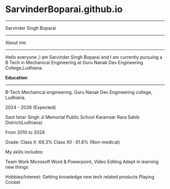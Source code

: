 # SarvinderBoparai.github.io
___
Sarvinder Singh Boparai
___
About me:
___
Hello everyone ,I am Sarvinder Singh Boparai and I am currently pursuing a B Tech in Mechanical Engineering at Guru Nanak Dev Engineering College,Ludhiana.
 
**Education**:
___
B-Tech Mechaincal engineering.
Guru Nanak Dev Engineering college, Ludhiana.

2024 - 2028 (Expected)

Sant Ishar Singh Ji Memorial Public School Karamsar Rara Sahib District(Ludhiana)

From 2010 to 2024

Grade: Class X :69.3%
Class XII : 61.8% (Non-medical)

My skills includes:

Team Work
Microsoft Word & Powerpoint,
Video Editing
Adept in learning new things

Hobbies/Interest:
Getting knowledge new tech related products
Playing Cricket


